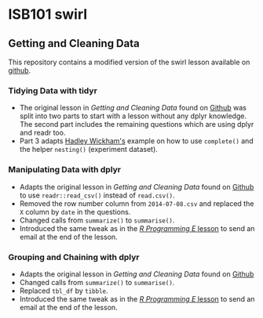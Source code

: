 ISB101 swirl
================

Getting and Cleaning Data
-------------------------

This repository contains a modified version of the swirl lesson available on [github](https://github.com/swirldev/swirl_courses).

### Tidying Data with tidyr

-   The original lesson in *Getting and Cleaning Data* found on [Github](https://github.com/swirldev/swirl_courses) was split into two parts to start with a lesson without any dplyr knowledge. The second part includes the remaining questions which are using dplyr and readr too.
-   Part 3 adapts [Hadley Wickham's](https://blog.rstudio.com/2016/02/02/tidyr-0-4-0/) example on how to use `complete()` and the helper `nesting()` (experiment dataset).

### Manipulating Data with dplyr

-   Adapts the original lesson in *Getting and Cleaning Data* found on [Github](https://github.com/swirldev/swirl_courses) to use `readr::read_csv()` instead of `read.csv()`.
-   Removed the row number column from `2014-07-08.csv` and replaced the `X` column by `date` in the questions.
-   Changed calls from `summarize()` to `summarise()`.
-   Introduced the same tweak as in the [*R Programming E* lesson](%60https://github.com/swirldev/R_Programming_E%60) to send an email at the end of the lesson.

### Grouping and Chaining with dplyr

-   Adapts the original lesson in *Getting and Cleaning Data* found on [Github](https://github.com/swirldev/swirl_courses)
-   Changed calls from `summarize()` to `summarise()`.
-   Replaced `tbl_df` by `tibble`.
-   Introduced the same tweak as in the [*R Programming E* lesson](%60https://github.com/swirldev/R_Programming_E%60) to send an email at the end of the lesson.
